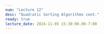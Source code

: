 ```yaml
---
num: "Lecture 12"
desc: "Quadratic Sorting Algorithms cont."
ready: true
lecture_date: 2024-11-05 15:30:00.00-7:00
---
```

